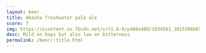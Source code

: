 ```yaml
---
layout: beer
title: Akasha freshwater pale ale
score: 7
img: https://scontent.xx.fbcdn.net/v/t1.0-0/p480x480/1934561_10153966658683745_1961182541822640883_n.jpg?oh=9c5ac2f66dc9cdfb23cbf9900c81f877&oe=58CA9ED2
desc: Mild on hops but also low on bitterness
permalink: /beer/:title.html
---
```

